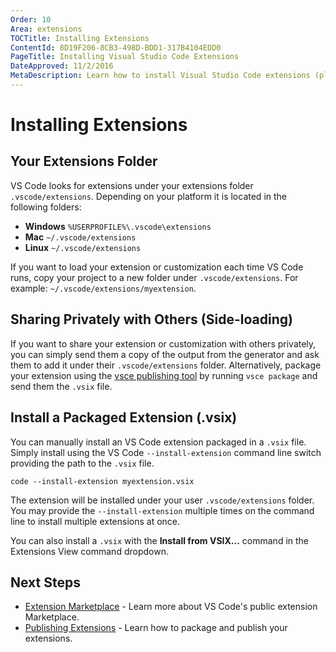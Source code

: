 ```yaml
---
Order: 10
Area: extensions
TOCTitle: Installing Extensions
ContentId: 8D19F206-8CB3-498D-BDD1-317B4104EDD0
PageTitle: Installing Visual Studio Code Extensions
DateApproved: 11/2/2016
MetaDescription: Learn how to install Visual Studio Code extensions (plug-ins) from the public Marketplace, shared with other developers or privately on your own machine.
---
```


# Installing Extensions

## Your Extensions Folder

VS Code looks for extensions under your extensions folder `.vscode/extensions`. Depending on your platform it is located in the following folders:

* **Windows** `%USERPROFILE%\.vscode\extensions`
* **Mac** `~/.vscode/extensions`
* **Linux** `~/.vscode/extensions`

If you want to load your extension or customization each time VS Code runs, copy your project to a new folder under `.vscode/extensions`. For example: `~/.vscode/extensions/myextension`.

## Sharing Privately with Others (Side-loading)

If you want to share your extension or customization with others privately, you can simply send them a copy of the output from the generator and ask them to add it under their `.vscode/extensions` folder. Alternatively, package your extension using the [vsce publishing tool](/docs/tools/vscecli.md) by running `vsce package` and send them the `.vsix` file.

## Install a Packaged Extension (.vsix)

You can manually install an VS Code extension packaged in a `.vsix` file.  Simply install using the VS Code `--install-extension` command line switch providing the path to the `.vsix` file.

```
code --install-extension myextension.vsix
```

The extension will be installed under your user `.vscode/extensions` folder. You may provide the `--install-extension` multiple times on the command line to install multiple extensions at once.

You can also install a `.vsix` with the **Install from VSIX...** command in the Extensions View command dropdown.

## Next Steps

* [Extension Marketplace](/docs/editor/extension-gallery.md) - Learn more about VS Code's public extension Marketplace.
* [Publishing Extensions](/docs/tools/vscecli.md) - Learn how to package and publish your extensions.